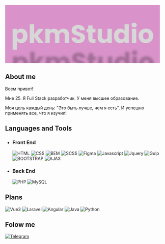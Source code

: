 [![Header](https://github.com/pkmStudio/pkmStudio/blob/main/assets/banner.png)](https://t.me/pkmStudio)

## About me
Всем привет! 

Мне 25. 
Я Full Stack разработчик. 
У меня высшее образование. 

Моя цель каждый день:  "Это быть лучше, чем я есть". И успешно применять все, что я изучил!


## Languages and Tools


+ ### Front End
   ![HTML](https://img.shields.io/badge/HTML-fcb9fc?style=for-the-badge&logo=HTML5&logoColor=5c88cb)
   ![CSS](https://img.shields.io/badge/CSS-c998c9?style=for-the-badge&logo=CSS3)
   ![BEM](https://img.shields.io/badge/BEM-fcb9fc?style=for-the-badge&logo=BEM&logoColor=4a8414)
   ![SCSS](https://img.shields.io/badge/SCSS-c998c9?style=for-the-badge&logo=Sass&logoColor=d93a3a)
   ![Figma](https://img.shields.io/badge/Figma-fcb9fc?style=for-the-badge&logo=Figma&logoColor=35d2da)
   ![Javascript](https://img.shields.io/badge/Javascript-c998c9?style=for-the-badge&logo=Javascript&logoColor=dad535)
   ![Jquery](https://img.shields.io/badge/Jquery-fcb9fc?style=for-the-badge&logo=Jquery&logoColor=da3561)
   ![Gulp](https://img.shields.io/badge/Gulp-c998c9?style=for-the-badge&logo=Gulp&logoColor=43da35)   
   ![BOOTSTRAP](https://img.shields.io/badge/BOOTSTRAP-fcb9fc?style=for-the-badge&logo=BOOTSTRAP&logoColor=da3561)
   ![AJAX](https://img.shields.io/badge/AJAX-c998c9?style=for-the-badge&logo=AJAX&logoColor=43da35)   

+ ### Back End
   ![PHP](https://img.shields.io/badge/PHP-fcb9fc?style=for-the-badge&logo=PHP&logoColor=da35da)
   ![MySQL](https://img.shields.io/badge/MySQL-c998c9?style=for-the-badge&logo=MySQL&logoColor=43da35)


## Plans
   ![Vue3](https://img.shields.io/badge/Vue_3-c998c9?style=for-the-badge&logo=V&logoColor=5c88cb)
   ![Laravel](https://img.shields.io/badge/Laravel-c998c9?style=for-the-badge&logo=Laravel)
   ![Angular](https://img.shields.io/badge/Angular-fcb9fc?style=for-the-badge&logo=Angular)
   ![Java](https://img.shields.io/badge/Java-fcb9fc?style=for-the-badge)
   ![Python](https://img.shields.io/badge/Python-c998c9?style=for-the-badge&logo=Python)

## Folow me
   [![Telegram](https://img.shields.io/badge/Telegram-c998c9?style=for-the-badge&logo=Telegram)](https://t.me/pkmStudio)
